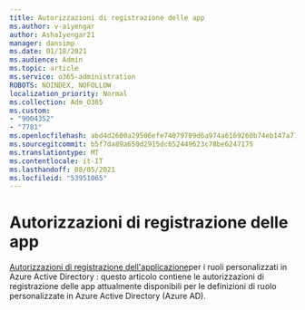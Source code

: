 ```yaml
---
title: Autorizzazioni di registrazione delle app
ms.author: v-aiyengar
author: AshaIyengar21
manager: dansimp
ms.date: 01/18/2021
ms.audience: Admin
ms.topic: article
ms.service: o365-administration
ROBOTS: NOINDEX, NOFOLLOW
localization_priority: Normal
ms.collection: Adm_O365
ms.custom:
- "9004352"
- "7781"
ms.openlocfilehash: abd4d2600a29506efe74079709d6a974a6169260b74eb147a7787722c4b799c5
ms.sourcegitcommit: b5f7da89a650d2915dc652449623c78be6247175
ms.translationtype: MT
ms.contentlocale: it-IT
ms.lasthandoff: 08/05/2021
ms.locfileid: "53951065"
---
```

# <a name="app-registration-permissions"></a>Autorizzazioni di registrazione delle app

[Autorizzazioni di registrazione dell'applicazione](https://docs.microsoft.com/azure/active-directory/roles/custom-available-permissions)per i ruoli personalizzati in Azure Active Directory : questo articolo contiene le autorizzazioni di registrazione delle app attualmente disponibili per le definizioni di ruolo personalizzate in Azure Active Directory (Azure AD).
